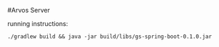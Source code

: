 #Arvos Server

running instructions:

`./gradlew build && java -jar build/libs/gs-spring-boot-0.1.0.jar`

